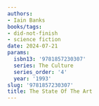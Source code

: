 ```yaml
---
authors:
- Iain Banks
books/tags:
- did-not-finish
- science fiction
date: 2024-07-21
params:
  isbn13: '9781857230307'
  series: The Culture
  series_order: '4'
  year: '1993'
slug: '9781857230307'
title: The State Of The Art
---
```


<!--more-->